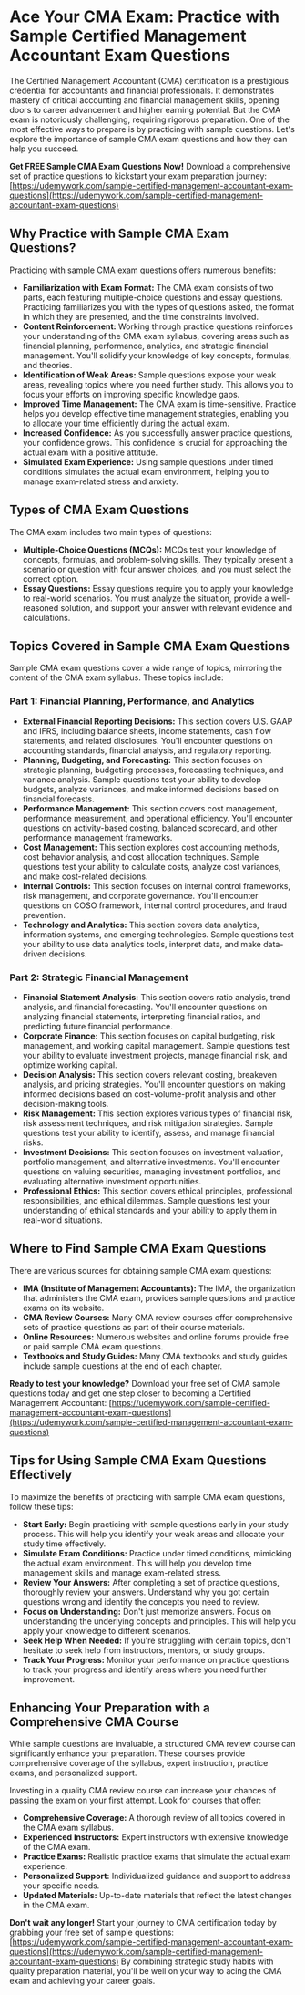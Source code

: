 # Ace Your CMA Exam: Practice with Sample Certified Management Accountant Exam Questions

The Certified Management Accountant (CMA) certification is a prestigious credential for accountants and financial professionals. It demonstrates mastery of critical accounting and financial management skills, opening doors to career advancement and higher earning potential. But the CMA exam is notoriously challenging, requiring rigorous preparation. One of the most effective ways to prepare is by practicing with sample questions. Let's explore the importance of sample CMA exam questions and how they can help you succeed.

**Get FREE Sample CMA Exam Questions Now!** Download a comprehensive set of practice questions to kickstart your exam preparation journey: [https://udemywork.com/sample-certified-management-accountant-exam-questions](https://udemywork.com/sample-certified-management-accountant-exam-questions)

## Why Practice with Sample CMA Exam Questions?

Practicing with sample CMA exam questions offers numerous benefits:

*   **Familiarization with Exam Format:** The CMA exam consists of two parts, each featuring multiple-choice questions and essay questions. Practicing familiarizes you with the types of questions asked, the format in which they are presented, and the time constraints involved.
*   **Content Reinforcement:** Working through practice questions reinforces your understanding of the CMA exam syllabus, covering areas such as financial planning, performance, analytics, and strategic financial management. You'll solidify your knowledge of key concepts, formulas, and theories.
*   **Identification of Weak Areas:** Sample questions expose your weak areas, revealing topics where you need further study. This allows you to focus your efforts on improving specific knowledge gaps.
*   **Improved Time Management:** The CMA exam is time-sensitive. Practice helps you develop effective time management strategies, enabling you to allocate your time efficiently during the actual exam.
*   **Increased Confidence:** As you successfully answer practice questions, your confidence grows. This confidence is crucial for approaching the actual exam with a positive attitude.
*   **Simulated Exam Experience:** Using sample questions under timed conditions simulates the actual exam environment, helping you to manage exam-related stress and anxiety.

## Types of CMA Exam Questions

The CMA exam includes two main types of questions:

*   **Multiple-Choice Questions (MCQs):** MCQs test your knowledge of concepts, formulas, and problem-solving skills. They typically present a scenario or question with four answer choices, and you must select the correct option.
*   **Essay Questions:** Essay questions require you to apply your knowledge to real-world scenarios. You must analyze the situation, provide a well-reasoned solution, and support your answer with relevant evidence and calculations.

## Topics Covered in Sample CMA Exam Questions

Sample CMA exam questions cover a wide range of topics, mirroring the content of the CMA exam syllabus. These topics include:

### Part 1: Financial Planning, Performance, and Analytics

*   **External Financial Reporting Decisions:** This section covers U.S. GAAP and IFRS, including balance sheets, income statements, cash flow statements, and related disclosures. You'll encounter questions on accounting standards, financial analysis, and regulatory reporting.
*   **Planning, Budgeting, and Forecasting:** This section focuses on strategic planning, budgeting processes, forecasting techniques, and variance analysis. Sample questions test your ability to develop budgets, analyze variances, and make informed decisions based on financial forecasts.
*   **Performance Management:** This section covers cost management, performance measurement, and operational efficiency. You'll encounter questions on activity-based costing, balanced scorecard, and other performance management frameworks.
*   **Cost Management:** This section explores cost accounting methods, cost behavior analysis, and cost allocation techniques. Sample questions test your ability to calculate costs, analyze cost variances, and make cost-related decisions.
*   **Internal Controls:** This section focuses on internal control frameworks, risk management, and corporate governance. You'll encounter questions on COSO framework, internal control procedures, and fraud prevention.
*   **Technology and Analytics:** This section covers data analytics, information systems, and emerging technologies. Sample questions test your ability to use data analytics tools, interpret data, and make data-driven decisions.

### Part 2: Strategic Financial Management

*   **Financial Statement Analysis:** This section covers ratio analysis, trend analysis, and financial forecasting. You'll encounter questions on analyzing financial statements, interpreting financial ratios, and predicting future financial performance.
*   **Corporate Finance:** This section focuses on capital budgeting, risk management, and working capital management. Sample questions test your ability to evaluate investment projects, manage financial risk, and optimize working capital.
*   **Decision Analysis:** This section covers relevant costing, breakeven analysis, and pricing strategies. You'll encounter questions on making informed decisions based on cost-volume-profit analysis and other decision-making tools.
*   **Risk Management:** This section explores various types of financial risk, risk assessment techniques, and risk mitigation strategies. Sample questions test your ability to identify, assess, and manage financial risks.
*   **Investment Decisions:** This section focuses on investment valuation, portfolio management, and alternative investments. You'll encounter questions on valuing securities, managing investment portfolios, and evaluating alternative investment opportunities.
*   **Professional Ethics:** This section covers ethical principles, professional responsibilities, and ethical dilemmas. Sample questions test your understanding of ethical standards and your ability to apply them in real-world situations.

## Where to Find Sample CMA Exam Questions

There are various sources for obtaining sample CMA exam questions:

*   **IMA (Institute of Management Accountants):** The IMA, the organization that administers the CMA exam, provides sample questions and practice exams on its website.
*   **CMA Review Courses:** Many CMA review courses offer comprehensive sets of practice questions as part of their course materials.
*   **Online Resources:** Numerous websites and online forums provide free or paid sample CMA exam questions.
*   **Textbooks and Study Guides:** Many CMA textbooks and study guides include sample questions at the end of each chapter.

**Ready to test your knowledge?** Download your free set of CMA sample questions today and get one step closer to becoming a Certified Management Accountant: [https://udemywork.com/sample-certified-management-accountant-exam-questions](https://udemywork.com/sample-certified-management-accountant-exam-questions)

## Tips for Using Sample CMA Exam Questions Effectively

To maximize the benefits of practicing with sample CMA exam questions, follow these tips:

*   **Start Early:** Begin practicing with sample questions early in your study process. This will help you identify your weak areas and allocate your study time effectively.
*   **Simulate Exam Conditions:** Practice under timed conditions, mimicking the actual exam environment. This will help you develop time management skills and manage exam-related stress.
*   **Review Your Answers:** After completing a set of practice questions, thoroughly review your answers. Understand why you got certain questions wrong and identify the concepts you need to review.
*   **Focus on Understanding:** Don't just memorize answers. Focus on understanding the underlying concepts and principles. This will help you apply your knowledge to different scenarios.
*   **Seek Help When Needed:** If you're struggling with certain topics, don't hesitate to seek help from instructors, mentors, or study groups.
*   **Track Your Progress:** Monitor your performance on practice questions to track your progress and identify areas where you need further improvement.

## Enhancing Your Preparation with a Comprehensive CMA Course

While sample questions are invaluable, a structured CMA review course can significantly enhance your preparation. These courses provide comprehensive coverage of the syllabus, expert instruction, practice exams, and personalized support.

Investing in a quality CMA review course can increase your chances of passing the exam on your first attempt. Look for courses that offer:

*   **Comprehensive Coverage:** A thorough review of all topics covered in the CMA exam syllabus.
*   **Experienced Instructors:** Expert instructors with extensive knowledge of the CMA exam.
*   **Practice Exams:** Realistic practice exams that simulate the actual exam experience.
*   **Personalized Support:** Individualized guidance and support to address your specific needs.
*   **Updated Materials:** Up-to-date materials that reflect the latest changes in the CMA exam.

**Don't wait any longer!** Start your journey to CMA certification today by grabbing your free set of sample questions: [https://udemywork.com/sample-certified-management-accountant-exam-questions](https://udemywork.com/sample-certified-management-accountant-exam-questions) By combining strategic study habits with quality preparation material, you'll be well on your way to acing the CMA exam and achieving your career goals.
